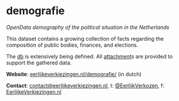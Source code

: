 # demografie
*OpenData demography of the political situation in the Netherlands*

This dataset contains a growing collection of facts regarding the composition of public bodies, finances, and elections.

The [db](./data/README.md) is extensively being defined. All [attachment](./bijlage/README.md)s are provided to support the gathered data.

**Website**: [eerlijkeverkiezingen.nl](http://www.eerlijkeverkiezingen.nl/)[/demografie/](http://www.eerlijkeverkiezingen.nl/demografie/) (in dutch)

**Contact**: [contact@eerlijkeverkiezingen.nl](mailto:contact@eerlijkeverkiezingen.nl), t: [@EerlijkVerkozen](http://twitter.com/EerlijkVerkozen), f: [EerlijkeVerkiezingen.nl](https://www.facebook.com/EerlijkeVerkiezingen.nl)
